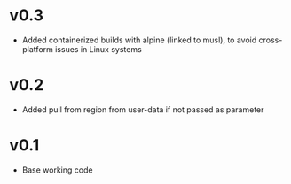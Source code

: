 v0.3
====
- Added containerized builds with alpine (linked to musl), to avoid cross-platform issues in Linux systems

v0.2
====
- Added pull from region from user-data if not passed as parameter

v0.1
====
- Base working code

